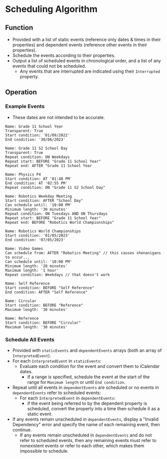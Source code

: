 # Scheduling Algorithm

## Function
* Provided with a list of static events (reference only dates & times in their properties) and dependent events (reference other events in their properties).
* Schedule the events according to their properties.
* Output a list of scheduled events in chronological order, and a list of any events that could not be scheduled.
	* Any events that are interrupted are indicated using their `Interrupted` property.

## Operation
### Example Events
* These dates are not intended to be accurate.
```
Name: Grade 11 School Year
Transparent: True
Start condition: '01/09/2022'
End condition: '30/06/2023'

Name: Grade 11 S2 School Day
Transparent: True
Repeat condition: ON Weekdays
Repeat start: BEFORE "Grade 11 School Year"
Repeat end: AFTER "Grade 11 School Year

Name: Physics P4
Start condition: AT '01:40 PM'
End condition: AT '02:55 PM'
Repeat condition: ON "Grade 11 S2 School Day"

Name: Robotics Weekday Meeting
Start condition: AFTER "School Day"
Can schedule until: '10:00 PM'
Minimum length: '30 minutes'
Repeat condition: ON Tuesdays AND ON Thursdays
Repeat start: BEFORE "Grade 11 School Year"
Repeat end: BEFORE "Robotics World Championships"

Name: Robotics World Championships
Start condition: '01/05/2023'
End condition: '07/05/2023'

Name: Video Games
Can schedule from: AFTER "Robotics Meeting" // this causes shenanigans to occur...
Can schedule until: '10:00 PM'
Minimum length: '20 minutes'
Maximum length: '1 hour'
Repeat condition: Weekdays // that doesn't work

Name: Self Reference
Start condition: BEFORE "Self Reference"
End condition: AFTER "Self Reference"

Name: Circular
Start condition: BEFORE "Reference"
Maximum length: '30 minutes'

Name: Reference
Start condition: BEFORE "Circular"
Maximum length: '30 minutes'
```

### Schedule All Events
* Provided with `staticEvents` and `dependentEvents` arrays (both an array of `InterpretedEvent`).
* For each `InterpretedEvent` in `staticEvents`:
	* Evaluate each condition for the event and convert them to iCalendar dates.
		* If a range is specified, schedule the event at the start of the range for `Maximum length` or until `End condition`.
* Repeat until all events in `dependentEvents` are scheduled or no events in `dependentEvents` refer to scheduled events:
	* For each `InterpretedEvent` in `dependentEvents`:
		* if the event being referred to by the dependent property is scheduled, convert the property into a time then schedule it as a static event.
* If any events remain unscheduled in `dependentEvents`, display a "Invalid Dependency" error and specify the name of each remaining event, then continue.
	* If any events remain unscheduled in `dependentEvents` and do not refer to scheduled events, then any remaining events must refer to nonexistent events or refer to each other, which makes them impossible to schedule.
